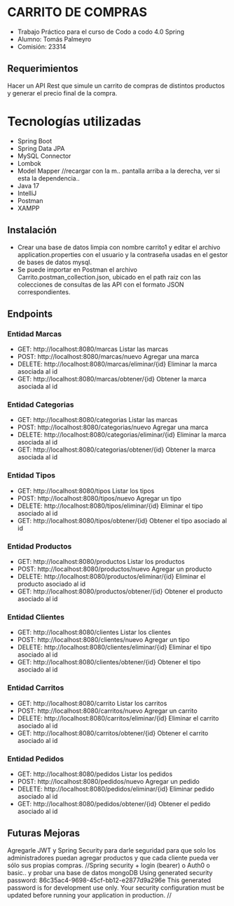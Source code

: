 # CARRITO DE COMPRAS
- Trabajo Práctico para el curso de Codo a codo 4.0 Spring
- Alumno: Tomás Palmeyro
- Comisión: 23314

## Requerimientos
Hacer un API Rest que simule un carrito de compras de distintos productos y generar el precio final de la compra.

# Tecnologías utilizadas
- Spring Boot
- Spring Data JPA
- MySQL Connector
- Lombok
- Model Mapper //recargar con la m.. pantalla arriba a la derecha, ver si esta la dependencia..
- Java 17
- IntelliJ
- Postman
- XAMPP

## Instalación
- Crear una base de datos limpia con nombre carrito1 y editar el archivo application.properties con el usuario y la contraseña usadas en el gestor de bases de datos mysql.
- Se puede importar en Postman el archivo Carrito.postman_collection.json, ubicado en el path raiz con las colecciones de consultas de las API con el formato JSON correspondientes.

## Endpoints
### Entidad Marcas
- GET:    http://localhost:8080/marcas                    Listar las marcas
- POST:   http://localhost:8080/marcas/nuevo              Agregar una marca
- DELETE: http://localhost:8080/marcas/eliminar/{id}      Eliminar la marca asociada al id
- GET:    http://localhost:8080/marcas/obtener/{id}       Obtener la marca asociada al id

### Entidad Categorias
- GET:    http://localhost:8080/categorias                    Listar las marcas
- POST:   http://localhost:8080/categorias/nuevo              Agregar una marca
- DELETE: http://localhost:8080/categorias/eliminar/{id}      Eliminar la marca asociada al id
- GET:    http://localhost:8080/categorias/obtener/{id}       Obtener la marca asociada al id

### Entidad Tipos
- GET:    http://localhost:8080/tipos                     Listar los tipos
- POST:   http://localhost:8080/tipos/nuevo               Agregar un tipo
- DELETE: http://localhost:8080/tipos/eliminar/{id}       Eliminar el tipo asociado al id
- GET:    http://localhost:8080/tipos/obtener/{id}        Obtener el tipo asociado al id

### Entidad Productos
- GET:    http://localhost:8080/productos                     Listar los productos
- POST:   http://localhost:8080/productos/nuevo               Agregar un producto
- DELETE: http://localhost:8080/productos/eliminar/{id}       Eliminar el producto asociado al id
- GET:    http://localhost:8080/productos/obtener/{id}        Obtener el producto asociado al id

### Entidad Clientes
- GET:    http://localhost:8080/clientes                     Listar los clientes
- POST:   http://localhost:8080/clientes/nuevo               Agregar un tipo
- DELETE: http://localhost:8080/clientes/eliminar/{id}       Eliminar el tipo asociado al id
- GET:    http://localhost:8080/clientes/obtener/{id}        Obtener el tipo asociado al id

### Entidad Carritos
- GET:    http://localhost:8080/carrito                      Listar los carritos
- POST:   http://localhost:8080/carritos/nuevo               Agregar un carrito
- DELETE: http://localhost:8080/carritos/eliminar/{id}       Eliminar el carrito asociado al id
- GET:    http://localhost:8080/carritos/obtener/{id}        Obtener el carrito asociado al id

### Entidad Pedidos
- GET:    http://localhost:8080/pedidos                     Listar los pedidos
- POST:   http://localhost:8080/pedidos/nuevo               Agregar un pedido
- DELETE: http://localhost:8080/pedidos/eliminar/{id}       Eliminar pedido asociado al id
- GET:    http://localhost:8080/pedidos/obtener/{id}        Obtener el pedido asociado al id

## Futuras Mejoras
Agregarle JWT y Spring Security para darle seguridad para que solo los administradores puedan agregar productos y que cada cliente pueda ver sólo sus propias compras.
//Spring security + login (bearer) o Auth0 o basic.. y probar una base de datos mongoDB
Using generated security password: 86c35ac4-9698-45cf-bb12-e2877d9a296e
This generated password is for development use only. Your security configuration must be updated before running your application in production.
//